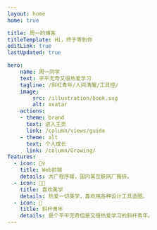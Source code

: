 ```yaml
---
layout: home
home: true

title: 周一的博客
titleTemplate: Hi，终于等到你
editLink: true
lastUpdated: true

hero:
    name: 周一同学
    text: 平平无奇又很热爱学习
    tagline: /斜杠青年/人间清醒/工具控/
    image:
        src: /illustration/book.svg
        alt: avatar
    actions:
    - theme: brand
      text: 进入主页
      link: /column/views/guide
    - theme: alt
      text: 个人成长
      link: /column/Growing/
features:
  - icon: 🤹‍♀️
    title: Web前端
    details: 大厂程序媛，国内某互联网厂搬砖。
  - icon: 👩‍🎨‍
    title: 喜欢美学
    details: 热爱一切美学，喜欢用各种设计工具造图。
  - icon: 🧩
    title: 斜杆青年
    details: 是个平平无奇但是又很热爱学习的斜杆青年。
---
```



<!-- 自定义组件 -->
<!-- <script setup>
import home from './.vitepress/components/home.vue';
</script>

<home /> -->